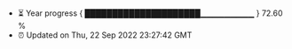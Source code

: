 - ⏳ Year progress { █████████████████████▁▁▁▁▁▁▁▁▁ } 72.60 %
- ⏰ Updated on Thu, 22 Sep 2022 23:27:42 GMT


